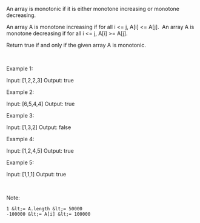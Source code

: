 An array is monotonic if it is either monotone increasing or monotone decreasing.

An array A is monotone increasing if for all i &lt;= j, A[i] &lt;= A[j].&nbsp; An array A is monotone decreasing if for all i &lt;= j, A[i] &gt;= A[j].

Return true if and only if the given array A is monotonic.

&nbsp;





Example 1:


Input: [1,2,2,3]
Output: true



Example 2:


Input: [6,5,4,4]
Output: true



Example 3:


Input: [1,3,2]
Output: false



Example 4:


Input: [1,2,4,5]
Output: true



Example 5:


Input: [1,1,1]
Output: true


&nbsp;

Note:


	1 &lt;= A.length &lt;= 50000
	-100000 &lt;= A[i] &lt;= 100000






